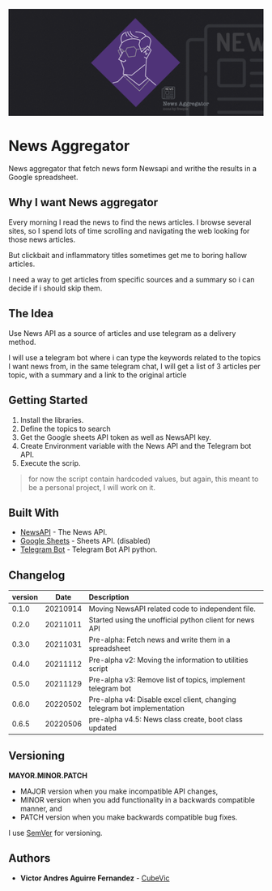 ![New_Aggregator](News_Aggregator_02.png)
# News Aggregator

News aggregator that fetch news form Newsapi and writhe the results in a Google spreadsheet.

## Why I want News aggregator

Every morning I read the news to find the news articles. I browse several sites, 
so I spend lots of time scrolling and navigating the web looking for those news articles. 

But clickbait and inflammatory titles sometimes get me to boring hallow articles.

I need a way to get articles from specific sources and a summary so i can decide if i should skip them.

## The Idea
Use News API as a source of articles and use telegram as a delivery method.

I will use a telegram bot where i can type the keywords related to the topics I want news from, 
in the same telegram chat, I will get a list of 3 articles per topic, with a summary and a link to the original article

## Getting Started

1. Install the libraries.
2. Define the topics to search
3. Get the Google sheets API token as well as NewsAPI key.
4. Create Environment variable with the News API and the Telegram bot API.
5. Execute the scrip.

> for now the script contain hardcoded values, but again, this meant to be a personal project, I will work on it.


## Built With

* [NewsAPI](https://newsapi.org/docs) - The News API.
* [Google Sheets](https://developers.google.com/sheets/api?hl=ru) - Sheets API. (disabled)
* [Telegram Bot](https://github.com/eternnoir/pyTelegramBotAPI) - Telegram Bot API python.

## Changelog

| version | Date | Description|
|:--------|:-------:|:----------|
| 0.1.0   | 20210914| Moving NewsAPI related code to independent file.|
| 0.2.0   | 20211011| Started using the unofficial python client for news API|
| 0.3.0   | 20211031| Pre-alpha: Fetch news and write them in a spreadsheet |
| 0.4.0   | 20211112| Pre-alpha v2: Moving the information to utilities script|
| 0.5.0   | 20211129| Pre-alpha v3: Remove list of topics, implement telegram bot|
| 0.6.0   | 20220502| Pre-alpha v4: Disable excel client, changing telegram bot implementation|
| 0.6.5   | 20220506| pre-alpha v4.5: News class create, boot class updated |

## Versioning

**MAYOR.MINOR.PATCH**

* MAJOR version when you make incompatible API changes,
* MINOR version when you add functionality in a backwards compatible manner, and
* PATCH version when you make backwards compatible bug fixes.  

I use [SemVer](http://semver.org/) for versioning. 

## Authors

* **Victor Andres Aguirre Fernandez** -  [CubeVic](https://github.com/CubeVic)
